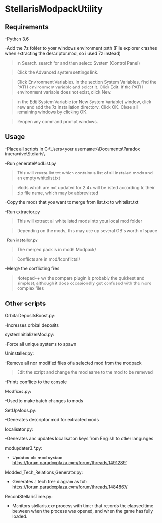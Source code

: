 # StellarisModpackUtility

## Requirements

-Python 3.6

-Add the 7z folder to your windows environment path (File explorer crashes when extracting the descriptor.mod, so i used 7z instead)

> In Search, search for and then select: System (Control Panel)

> Click the Advanced system settings link.

> Click Environment Variables. In the section System Variables, find the PATH environment variable and select it. Click Edit. If the PATH environment variable does not exist, click New.

> In the Edit System Variable (or New System Variable) window, click new and add the 7z installation directory. Click OK. Close all remaining windows by clicking OK.

> Reopen any command prompt windows.

## Usage

-Place all scripts in C:\Users\<your username>\Documents\Paradox Interactive\Stellaris\

-Run generateModList.py

>This will create list.txt which contains a list of all installed mods and an empty whitelist.txt

>Mods which are not updated for 2.4+ will be listed according to their zip file name, which may be abbreviated

-Copy the mods that you want to merge from list.txt to whitelist.txt

-Run extractor.py

> This will extract all whitelisted mods into your local mod folder

> Depending on the mods, this may use up several GB's worth of space

-Run installer.py

> The merged pack is in mod/! Modpack/

> Conflicts are in mod/!conflicts!/

-Merge the conflicting files

> Notepad++ w/ the compare plugin is probably the quickest and simplest, although it does occasionally get confused with the more complex files

## Other scripts

OrbitalDepositsBoost.py:

-Increases orbital deposits

systemInitializerMod.py:

-Force all unique systems to spawn

Uninstaller.py:

-Remove all non modified files of a selected mod from the modpack

> Edit the script and change the mod name to the mod to be removed

-Prints conflicts to the console

Modfixes.py:

-Used to make batch changes to mods

SetUpMods.py:

-Generates descriptor.mod for extracted mods

localisator.py:

-Generates and updates localisation keys from English to other languages

modupdater3.*.py:

- Updates old mod syntax: <https://forum.paradoxplaza.com/forum/threads/1491289/>

Modded_Tech_Relations_Generator.py:

- Generates a tech tree diagram as txt: <https://forum.paradoxplaza.com/forum/threads/1484867/>

RecordStellarisTime.py:

- Monitors stellaris.exe process with timer that records the elapsed time between when the process was opened, and when the game has fully loaded.
